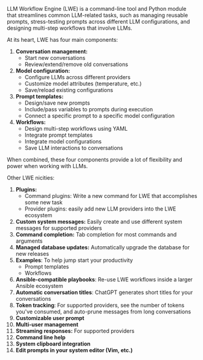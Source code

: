 LLM Workflow Engine (LWE) is a command-line tool and Python module that streamlines common LLM-related tasks, such as managing reusable prompts, stress-testing prompts across different LLM configurations, and designing multi-step workflows that involve LLMs.

At its heart, LWE has four main components:

1. **Conversation management:**
   * Start new conversations
   * Review/extend/remove old conversations
2. **Model configuration:**
   * Configure LLMs across different providers
   * Customize model attributes (temperature, etc.)
   * Save/reload existing configurations
3. **Prompt templates:**
   * Design/save new prompts
   * Include/pass variables to prompts during execution
   * Connect a specific prompt to a specific model configuration
4. **Workflows:**
   * Design multi-step workflows using YAML
   * Integrate prompt templates
   * Integrate model configurations
   * Save LLM interactions to conversations

When combined, these four components provide a lot of flexibility and power when working with LLMs.

Other LWE nicities:

1. **Plugins:**
   * Command plugins: Write a new command for LWE that accomplishes some new task
   * Provider plugins: easily add new LLM providers into the LWE ecosystem
2. **Custom system messages:** Easily create and use different system messages for supported providers
3. **Command completion:** Tab completion for most commands and arguments
4. **Managed database updates:** Automatically upgrade the database for new releases
5. **Examples**: To help jump start your productivity
   * Prompt templates
   * Workflows
6. **Ansible-compatible playbooks**: Re-use LWE workflows inside a larger Ansible ecosystem
7. **Automatic conversation titles**: ChatGPT generates short titles for your conversations
8. **Token tracking**: For supported providers, see the number of tokens you've consumed, and auto-prune messages from long conversations
9. **Customizable user prompt**
10. **Multi-user management**
11. **Streaming responses:** For supported providers
12. **Command line help**
13. **System clipboard integration**
14. **Edit prompts in your system editor (Vim, etc.)**
